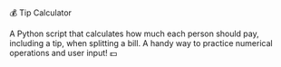 💰 Tip Calculator

A Python script that calculates how much each person should pay, including a tip, when splitting a bill. A handy way to practice numerical operations and user input! 💵
